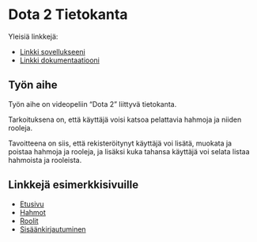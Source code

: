 # Dota 2 Tietokanta

Yleisiä linkkejä:

* [Linkki sovellukseeni](http://antleino.users.cs.helsinki.fi/tsoha/)
* [Linkki dokumentaatiooni](https://github.com/Redande/Tsoha-Bootstrap/tree/master/doc)

## Työn aihe

Työn aihe on videopeliin “Dota 2” liittyvä tietokanta. 

Tarkoituksena on, että käyttäjä voisi katsoa pelattavia hahmoja ja niiden rooleja.

Tavoitteena on siis, että rekisteröitynyt käyttäjä voi lisätä, muokata ja poistaa hahmoja ja rooleja, ja lisäksi kuka tahansa käyttäjä voi selata listaa hahmoista ja rooleista.

## Linkkejä esimerkkisivuille

* [Etusivu](http://antleino.users.cs.helsinki.fi/tsoha/etusivu)
* [Hahmot](http://antleino.users.cs.helsinki.fi/tsoha/heroes)
* [Roolit](http://antleino.users.cs.helsinki.fi/tsoha/roolit)
* [Sisäänkirjautuminen](http://antleino.users.cs.helsinki.fi/tsoha/login)